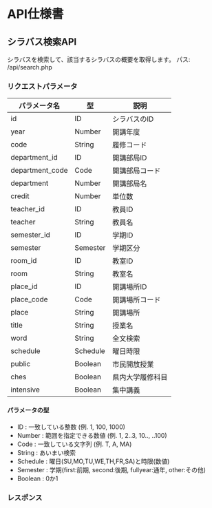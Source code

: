 # API仕様書

## シラバス検索API
シラバスを検索して、該当するシラバスの概要を取得します。
パス: /api/search.php

### リクエストパラメータ
| パラメータ名 | 型 | 説明 |
|--------------|----|------|
| id | ID | シラバスのID |
| year | Number | 開講年度 |
| code | String | 履修コード |
| department_id | ID | 開講部局ID |
| department_code | Code | 開講部局コード |
| department | Number | 開講部局名 |
| credit | Number | 単位数 |
| teacher_id | ID | 教員ID |
| teacher | String | 教員名 |
| semester_id | ID | 学期ID |
| semester | Semester | 学期区分 |
| room_id | ID | 教室ID |
| room | String | 教室名 |
| place_id | ID | 開講場所ID |
| place_code | Code | 開講場所コード |
| place | String | 開講場所 |
| title | String | 授業名 |
| word | String | 全文検索 |
| schedule | Schedule | 曜日時限 |
| public | Boolean | 市民開放授業 |
| ches | Boolean | 県内大学履修科目 |
| intensive | Boolean | 集中講義 |

#### パラメータの型
- ID : 一致している整数 (例. 1, 100, 1000)
- Number : 範囲を指定できる数値 (例. 1, 2..3, 10.., ..100)
- Code : 一致している文字列 (例. T, A, MA)
- String : あいまい検索
- Schedule : 曜日(SU,MO,TU,WE,TH,FR,SA)と時限(数値)
- Semester : 学期(first:前期, second:後期, fullyear:通年, other:その他)
- Boolean : 0か1

### レスポンス
